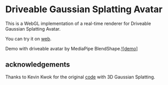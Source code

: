 # Driveable Gaussian Splatting Avatar 
This is a WebGL implementation of a real-time renderer for Driveable Gaussian Splatting Avatar.

You can try it on [web](https://dizzy.us.kg).


Demo with driveable avatar by MediaPipe BlendShape.[![demo]](./assets/video.gif)


## acknowledgements
Thanks to Kevin Kwok for the original [code](https://github.com/antimatter15/splat) with 3D Gaussian Splatting.